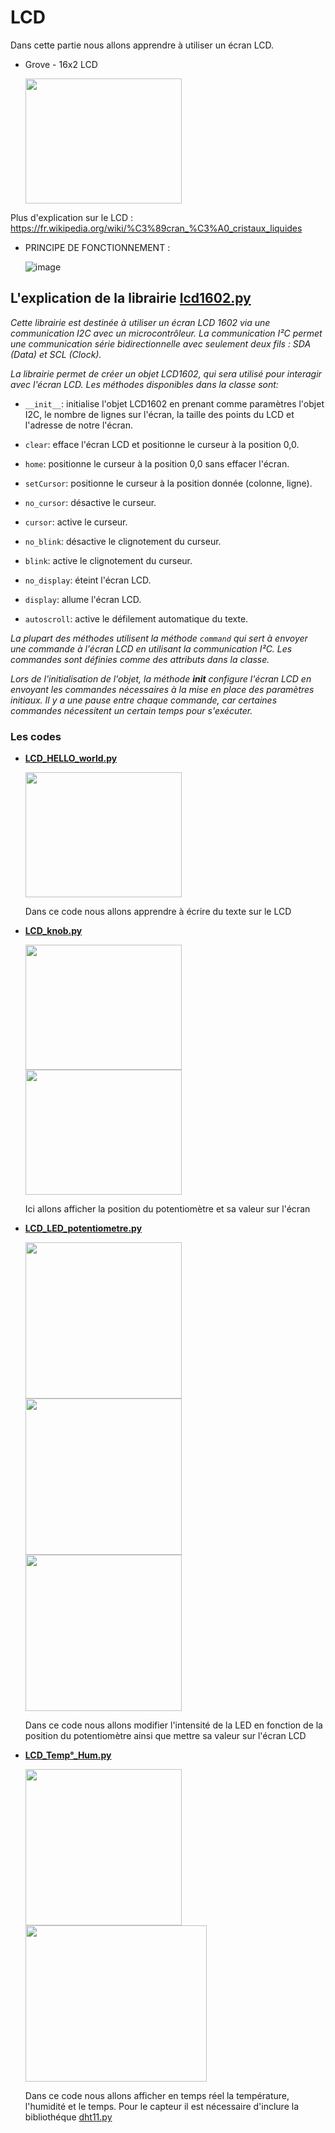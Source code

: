 # LCD 

Dans cette partie nous allons apprendre à utiliser un écran LCD.

* Grove - 16x2 LCD 

  <img src="https://user-images.githubusercontent.com/124878705/222695164-a8b6045d-d77b-4e23-ad28-541dff601a7e.png" width="250" height="200">

Plus d'explication sur le LCD : https://fr.wikipedia.org/wiki/%C3%89cran_%C3%A0_cristaux_liquides

* PRINCIPE DE FONCTIONNEMENT :

  ![image](https://user-images.githubusercontent.com/124878705/222697525-8603dd31-2042-451d-beea-d7010c80a84c.png)

## **L'explication de la librairie [lcd1602.py](lcd1602.py)**

*Cette librairie est destinée à utiliser un écran LCD 1602 via une communication I2C avec un microcontrôleur. La communication I²C permet une communication série bidirectionnelle avec seulement deux fils : SDA (Data) et SCL (Clock).*

*La librairie permet de créer un objet LCD1602, qui sera utilisé pour interagir avec l'écran LCD. Les méthodes disponibles dans la classe sont:*

* `__init__`: initialise l'objet LCD1602 en prenant comme paramètres l'objet I2C, le nombre de lignes sur l'écran, la taille des points du LCD et l'adresse de notre l'écran.

* `clear`: efface l'écran LCD et positionne le curseur à la position 0,0.

* `home`: positionne le curseur à la position 0,0 sans effacer l'écran.

* `setCursor`: positionne le curseur à la position donnée (colonne, ligne).

* `no_cursor`: désactive le curseur.

* `cursor`: active le curseur.

* `no_blink`: désactive le clignotement du curseur.

* `blink`: active le clignotement du curseur.

* `no_display`: éteint l'écran LCD.

* `display`: allume l'écran LCD.

* `autoscroll`: active le défilement automatique du texte.

*La plupart des méthodes utilisent la méthode `command` qui sert à envoyer une commande à l'écran LCD en utilisant la communication I²C. Les commandes sont définies comme des attributs dans la classe.*

*Lors de l'initialisation de l'objet, la méthode __init__ configure l'écran LCD en envoyant les commandes nécessaires à la mise en place des paramètres initiaux. Il y a une pause entre chaque commande, car certaines commandes nécessitent un certain temps pour s'exécuter.*


### Les codes  

* **[LCD_HELLO_world.py](LCD_HELLO_world.py)**

    <img src="https://user-images.githubusercontent.com/124878705/222696409-e78dcfd5-ba05-4b02-98b1-163df5b0d1ff.png" width="250" height="200">
    
    Dans ce code nous allons apprendre à écrire du texte sur le LCD



* **[LCD_knob.py](LCD_knob.py)**

    <img src="https://user-images.githubusercontent.com/124878705/222696462-a3833855-c329-4ccb-b453-c8af45921bb4.png" width="250" height="200">



    <img src="https://user-images.githubusercontent.com/124878705/222696492-f356c125-edfe-47dc-ada5-108c3e30d049.png" width="250" height="200">
    
    Ici allons afficher la position du potentiomètre et sa valeur sur l'écran 



* **[LCD_LED_potentiometre.py](LCD_LED_potentiometre.py)**

    <img src="https://user-images.githubusercontent.com/124878705/222696544-1d06c2ef-f9e0-459c-aa97-a82c04e1ed7b.png" width="250" height="250">



    <img src="https://user-images.githubusercontent.com/124878705/222696594-9bb68b98-23fd-49df-af1c-274db31694d7.png" width="250" height="250">



    <img src="https://user-images.githubusercontent.com/124878705/222696675-2d8b8694-b8e8-400f-95d1-1c1933818574.png" width="250" height="250">
    
    Dans ce code nous allons modifier l'intensité de la LED en fonction de la position du potentiomètre ainsi que mettre sa valeur sur l'écran LCD

* **[LCD_Temp°_Hum.py](LCD_Temp°_Hum.py)** 


    <img src="https://user-images.githubusercontent.com/124878705/226120490-2e9a4c0e-c89e-48ca-b744-ab91a10bc6bb.png" width="250" height="250">

    <img src="https://user-images.githubusercontent.com/124878705/226120529-a5a1f0c9-27ee-4ddb-9a62-0b60b70a0de4.png" width="290" height="250">

    Dans ce code nous allons afficher en temps réel la température, l'humidité et le temps. Pour le capteur il est nécessaire d'inclure la bibliothéque [dht11.py](dht11.py)
